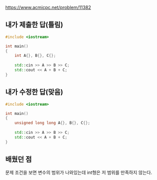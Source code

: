 https://www.acmicpc.net/problem/11382

내가 제출한 답(틀림)
-------
```cpp
#include <iostream>

int main()
{
	int A{}, B{}, C{};
	
	std::cin >> A >> B >> C;
	std::cout << A + B + C;
}
```

내가 수정한 답(맞음)
--------
```cpp
#include <iostream>

int main()
{
	unsigned long long A{}, B{}, C{};
	
	std::cin >> A >> B >> C;
	std::cout << A + B + C;
}
```

배웠던 점
------
문제 조건을 보면 변수의 범위가 나와있는데 int형은 저 범위를 만족하지 않는다.
